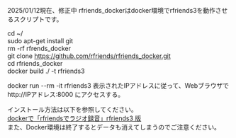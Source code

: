 2025/01/12現在、修正中
rfriends_dockerはdocker環境でrfriends3を動作させるスクリプトです。  
  
cd ~/  
sudo apt-get install git  
rm -rf rfrends_docker  
git clone https://github.com/rfriends/rfriends_docker.git    
cd rfriends_docker  
docker build ./ -t rfriends3

docker run --rm -it rfriends3
表示されたIPアドレスに従って、Webブラウザで　  
http://IPアドレス:8000 にアクセスする。
  
インストール方法は以下を参照してください。  
[dockerで「rfriendsでラジオ録音」rfriends3 版](https://github.com/rfriends/rfriends_docker/wiki)   
また、Docker環境は終了するとデータも消えてしまうのでご注意ください。  
